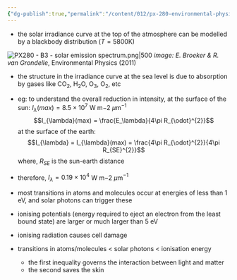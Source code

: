 ```yaml
---
{"dg-publish":true,"permalink":"/content/012/px-280-environmental-physics/b-light-and-matter/px-280-b3-solar-emission-spectrum/","noteIcon":"1","created":"2025-01-13T12:05:21.565+00:00","updated":"2025-01-13T12:21:08.982+00:00"}
---
```


- the solar irradiance curve at the top of the atmosphere can be modelled by a blackbody distribution ($T = 5800$K)

![PX280 - B3 - solar emission spectrum.png|500](/img/user/pics/PX280%20-%20B3%20-%20solar%20emission%20spectrum.png)
*image: E. Broeker & R. van Grondelle*, Environmental Physics (2011)

- the structure in the irradiance curve at the sea level is due to absorption by gases like CO$_2$, H$_2$O, O${} _3$, O$_2$, etc

- eg: to understand the overall reduction in intensity, at the surface of the sun: $I_{\lambda}(max) = 8.5\times10^{7}$ W m$-2$ $\mu$m$^{-1}$
$$I_{\lambda}(max) = \frac{E_\lambda}{4\pi R_{\odot}^{2}}$$
at the surface of the earth:
$$I_{\lambda} = I_{\lambda}(max) = \frac{4\pi R_{\odot}^{2}}{4\pi R_{SE}^{2}}$$
	where, $R_{SE}$ is the sun-earth distance

- therefore, $I_{\lambda}= 0.19\times10^{4}$ W m$-2$ $\mu$m$^{-1}$

- most transitions in atoms and molecules occur at energies of less than $1$ eV, and solar photons can trigger these
- ionising potentials (energy required to eject an electron from the least bound state) are larger or much larger than $5$ eV
- ionising radiation causes cell damage

- transitions in atoms/molecules $<$ solar photons $<$ ionisation energy
	- the first inequality governs the interaction between light and matter
	- the second saves the skin
